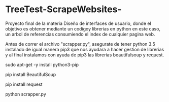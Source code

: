 # TreeTest-ScrapeWebsites-
Proyecto final de la materia Diseño de interfaces de usuario, donde el objetivo es obtener mediante un codigoy librerias en python en este caso, un arbol de referencias consumiendo el index de cualquier pagina web.

Antes de correr el archivo "scrapper.py", asegurate de tener python 3.5 instalado de igual manera pip3 que nos ayudara a hacer gestion de librerias y al final instalamos con ayuda de pip3 las librerias beautifulsoup y request.

sudo apt-get -y install python3-pip

pip install BeautifulSoup

pip install request

python scrapper.py


